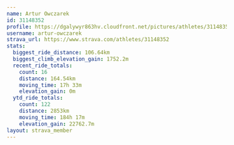 ```yaml
---
name: Artur Owczarek
id: 31148352
profile: https://dgalywyr863hv.cloudfront.net/pictures/athletes/31148352/15906846/1/large.jpg
username: artur-owczarek
strava_url: https://www.strava.com/athletes/31148352
stats:
  biggest_ride_distance: 106.64km
  biggest_climb_elevation_gain: 1752.2m
  recent_ride_totals:
    count: 16
    distance: 164.54km
    moving_time: 17h 33m
    elevation_gain: 0m
  ytd_ride_totals:
    count: 122
    distance: 2853km
    moving_time: 184h 17m
    elevation_gain: 22762.7m
layout: strava_member
--- 
```


